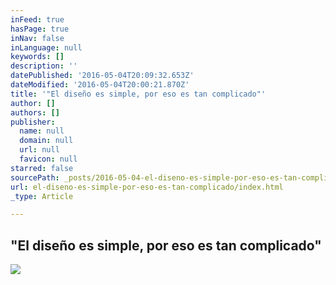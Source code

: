 ```yaml
---
inFeed: true
hasPage: true
inNav: false
inLanguage: null
keywords: []
description: ''
datePublished: '2016-05-04T20:09:32.653Z'
dateModified: '2016-05-04T20:00:21.870Z'
title: '"El diseño es simple, por eso es tan complicado"'
author: []
authors: []
publisher:
  name: null
  domain: null
  url: null
  favicon: null
starred: false
sourcePath: _posts/2016-05-04-el-diseno-es-simple-por-eso-es-tan-complicado.md
url: el-diseno-es-simple-por-eso-es-tan-complicado/index.html
_type: Article

---
```

## "El diseño es simple, por eso es tan complicado"
![](https://the-grid-user-content.s3-us-west-2.amazonaws.com/8c7291a9-1144-4a10-9c5b-ff91812b6a98.jpg)